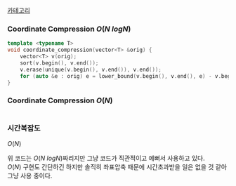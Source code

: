 [카테고리](/README.md)
### Coordinate Compression $O(N~logN)$
```cpp
template <typename T>
void coordinate_compression(vector<T> &orig) {
    vector<T> v(orig);
    sort(v.begin(), v.end());
    v.erase(unique(v.begin(), v.end()), v.end());
    for (auto &e : orig) e = lower_bound(v.begin(), v.end(), e) - v.begin();
}
```
### Coordinate Compression $O(N)$
```cpp
```
### 시간복잡도 
$O(N)$   

위 코드는 $O(N~logN)$짜리지만 그냥 코드가 직관적이고 예뻐서 사용하고 있다.   
$O(N)$ 구현도 간단하긴 하지만 솔직히 좌표압축 때문에 시간초과받을 일은 없을 것 같아 그냥 사용 중이다.